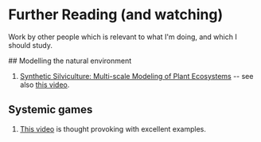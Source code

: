 # Further Reading (and watching)

Work by other people which is relevant to what I'm doing, and which I should study.

## Modelling the natural environment

1. [Synthetic Silviculture: Multi-scale Modeling of Plant Ecosystems](https://storage.googleapis.com/pirk.io/projects/synthetic_silviculture/index.html) -- see also [this video](https://youtu.be/8YOpFsZsR9w).

## Systemic games

1. [This video](https://youtu.be/SnpAAX9CkIc) is thought provoking with excellent examples.
